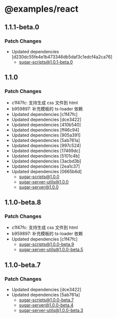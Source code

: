 # @examples/react

## 1.1.1-beta.0

### Patch Changes

- Updated dependencies [d230dc55fe4e1b473346db5daf3c1edcf4a2ca76]
  - sugar-scripts@1.0.1-beta.0

## 1.1.0

### Patch Changes

- c1f47fc: 支持生成 css 文件到 html
- b959897: 补充模板的 ts-loader 依赖
- Updated dependencies [c1f47fc]
- Updated dependencies [dce3422]
- Updated dependencies [410b540]
- Updated dependencies [ff46c94]
- Updated dependencies [905a391]
- Updated dependencies [5ab761a]
- Updated dependencies [997c524]
- Updated dependencies [17469dc]
- Updated dependencies [5101c4b]
- Updated dependencies [3acbd3b]
- Updated dependencies [2ea1c37]
- Updated dependencies [0665b6d]
  - sugar-scripts@1.0.0
  - sugar-server-utils@1.0.0
  - sugar-server@1.0.0

## 1.1.0-beta.8

### Patch Changes

- c1f47fc: 支持生成 css 文件到 html
- b959897: 补充模板的 ts-loader 依赖
- Updated dependencies [c1f47fc]
  - sugar-scripts@1.0.0-beta.9
  - sugar-server-utils@1.0.0-beta.5

## 1.1.0-beta.7

### Patch Changes

- Updated dependencies [dce3422]
- Updated dependencies [5ab761a]
  - sugar-scripts@1.0.0-beta.7
  - sugar-server@1.0.0-beta.4
  - sugar-server-utils@1.0.0-beta.3

